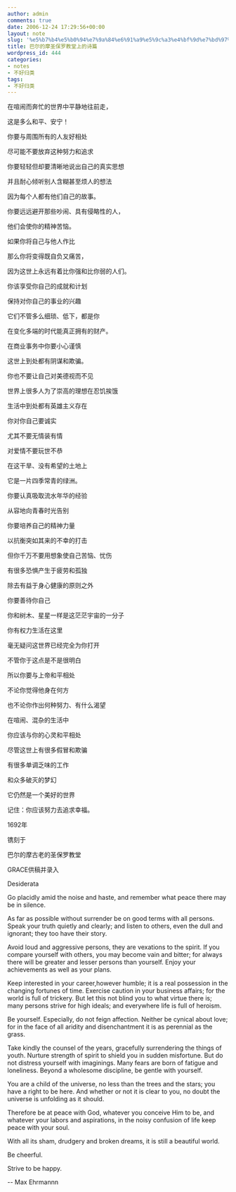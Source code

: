 ```yaml
---
author: admin
comments: true
date: 2006-12-24 17:29:56+00:00
layout: note
slug: '%e5%b7%b4%e5%b0%94%e7%9a%84%e6%91%a9%e5%9c%a3%e4%bf%9d%e7%bd%97%e6%95%99%e5%a0%82%e4%b8%8a%e7%9a%84%e8%af%97%e7%af%87'
title: 巴尔的摩圣保罗教堂上的诗篇
wordpress_id: 444
categories:
- notes
- 不好归类
tags:
- 不好归类
---
```


在喧闹而奔忙的世界中平静地往前走，

这是多么和平、安宁！

你要与周围所有的人友好相处

尽可能不要放弃这种努力和追求

你要轻轻但却要清晰地说出自己的真实思想

并且耐心倾听别人含糊甚至烦人的想法

因为每个人都有他们自己的故事。

你要远远避开那些吵闹、具有侵略性的人，

他们会使你的精神苦恼。

如果你将自己与他人作比

那么你将变得既自负又痛苦，

因为这世上永远有着比你强和比你弱的人们。

你该享受你自己的成就和计划

保持对你自己的事业的兴趣

它们不管多么细琐、低下，都是你

在变化多端的时代能真正拥有的财产。

在商业事务中你要小心谨慎

这世上到处都有阴谋和欺骗。

你也不要让自己对美德视而不见

世界上很多人为了崇高的理想在忍饥挨饿

生活中到处都有英雄主义存在

你对你自己要诚实

尤其不要无情装有情

对爱情不要玩世不恭

在这干旱、没有希望的土地上

它是一片四季常青的绿洲。

你要认真吸取流水年华的经验

从容地向青春时光告别

你要培养自己的精神力量

以抗衡突如其来的不幸的打击 

但你千万不要用想象使自己苦恼、忧伤

有很多恐惧产生于疲劳和孤独

除去有益于身心健康的原则之外

你要善待你自己

你和树木、星星一样是这茫茫宇宙的一分子

你有权力生活在这里

毫无疑问这世界已经完全为你打开

不管你于这点是不是很明白

所以你要与上帝和平相处

不论你觉得他身在何方

也不论你作出何种努力、有什么渴望

在喧闹、混杂的生活中

你应该与你的心灵和平相处

尽管这世上有很多假冒和欺骗

有很多单调乏味的工作

和众多破灭的梦幻

它仍然是一个美好的世界

记住：你应该努力去追求幸福。

1692年

镌刻于

巴尔的摩古老的圣保罗教堂

GRACE供稿并录入
</td>

Desiderata

Go placidly amid the noise and haste,
and remember what peace there may be in silence.

As far as possible without surrender be on good terms
with all persons. Speak your truth quietly and clearly;
and listen to others, even the dull and ignorant;
they too have their story.

Avoid loud and aggressive persons,
they are vexations to the spirit.
If you compare yourself with others,
you may become vain and bitter;
for always there will be greater and lesser persons
than yourself.
Enjoy your achievements as well as your plans.

Keep interested in your career,however humble;
it is a real possession in the changing fortunes of time.
Exercise caution in your business affairs;
for the world is full of trickery.
But let this not blind you to what virtue there is;
many persons strive for high ideals;
and everywhere life is full of heroism.

Be yourself. Especially, do not feign affection.
Neither be cynical about love;
for in the face of all aridity and disenchantment it is
as perennial as the grass.

Take kindly the counsel of the years,
gracefully surrendering the things of youth.
Nurture strength of spirit to shield you in sudden misfortune.
But do not distress yourself with imaginings.
Many fears are born of fatigue and loneliness.
Beyond a wholesome discipline, be gentle with yourself.

You are a child of the universe,
no less than the trees and the stars;
you have a right to be here.
And whether or not it is clear to you,
no doubt the universe is unfolding as it should.

Therefore be at peace with God,
whatever you conceive Him to be,
and whatever your labors and aspirations,
in the noisy confusion of life keep peace with your soul.

With all its sham, drudgery and broken dreams,
it is still a beautiful world.

Be cheerful.

Strive to be happy.

-- Max Ehrmannn
